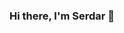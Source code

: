### Hi there, I'm Serdar 👋
<!--
[![My Skills](https://go-skill-icons.vercel.app/api/icons?i=cs,net,js,bash,sqlserver,postgres,azure,redis,visualstudio,git,docker,kubernetes,elasticsearch,linux&theme=light)](https://go-skill-icons.vercel.app)
![stats](https://github-readme-stats.vercel.app/api?username=semizse&count_private=true&show_icons=true&border_color=f4f2ed)
![Top Langs](https://github-readme-stats.vercel.app/api/top-langs/?username=semizse&layout=compact&border_color=f4f2ed)
-->

<!--
**semizse/semizse** is a ✨ _special_ ✨ repository because its `README.md` (this file) appears on your GitHub profile.

Here are some ideas to get you started:

- 🔭 I’m currently working on ...
- 🌱 I’m currently learning ...
- 👯 I’m looking to collaborate on ...
- 🤔 I’m looking for help with ...
- 💬 Ask me about ...
- 📫 How to reach me: ...
- 😄 Pronouns: ...
- ⚡ Fun fact: ...
-->
